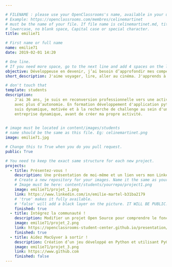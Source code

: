 ```yaml
---

# FILENAME : please use your OpenClassrooms's name, available in your url.
# Example: https://openclassrooms.com/membres/celinemartinet
# must be the name of your file. If file name is celinemartinet.md, title is celinemartinet.
# lowercase, no blank space, Capital case or special character.
title: emilie71

# First name or full name
name: emilie71
date: 2019-02-01 14:20

# One line.
# If you need more space, go to the next line and add 4 spaces on the left, as in 'description'.
objective: Développeuse en devenir, j’ai besoin d’approfondir mes compétences.
short_description: J'aime voyager, lire, aller au cinéma. J'apprends à coder par passion.

# don't touch that
template: students
description:
    J'ai 36 ans, je suis en reconversion professionnelle vers une activité passion 
    avec plus d’autonomie. En formation développement d'application python, je 
    suis dynamique, motivée et à la recherche de challenge au sein d'une 
    entreprise dynamique, avant de créer ma propre activité.
    

# image must be located in content/images/students
# name should be the same as this file. Eg: celinemartinet.png
image: emilie71.jpg

# Change this to True when you do you pull request.
public: True

# You need to keep the exact same structure for each new project.
projects:
  - title: Présentez-vous !
    description: Une présentation de moi-même et un lien vers mon LinkedIn.
    # Create a new repository for your images. Name it the same as your nickname and profile picture.
    # Image must be here: content/students/yourrepo/project1.png
    image: emilie71/projet_1.png
    link: https://www.linkedin.com/in/emilie-martel-b31ba2179
    # 'true' makes it fully available.
    # 'false' will add a black layer on the picture. IT WILL BE PUBLIC!
    finished: true
  - title: Intégrez la communauté !
    description: Modifier un projet Open Source pour comprendre le fonctionnement de Git, de Github et des pull requests. 
    image: emilie71/projet_2.png
    link: https://openclassrooms-student-center.github.io/presentation/students/ratus.html
    finished: true
  - title: Aidez MacGyver à sortir !
    description: Création d’un jeu développé en Python et utilisant PyGame.
    image: emilie71/projet_3.png
    link: https://www.github.com
    finished: false
---
```


